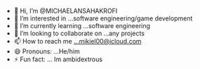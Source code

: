 - 👋 Hi, I’m @MICHAELANSAHAKROFI
- 👀 I’m interested in ...software engineering/game development
- 🌱 I’m currently learning ...software engineering
- 💞️ I’m looking to collaborate on ...any projects
- 📫 How to reach me ...mikiel00@icloud.com
- 😄 Pronouns: ...He/him
- ⚡ Fun fact: ... Im ambidextrous

<!---
MICHAELANSAHAKROFI/MICHAELANSAHAKROFI is a ✨ special ✨ repository because its `README.md` (this file) appears on your GitHub profile.
You can click the Preview link to take a look at your changes.
--->
